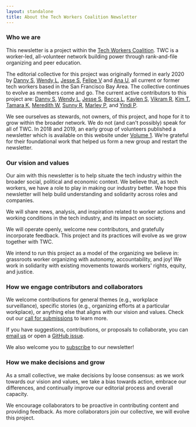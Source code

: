 ```yaml
---
layout: standalone
title: About the Tech Workers Coalition Newsletter
---
```


### Who we are

This newsletter is a project within the [Tech Workers Coalition](https://www.techworkerscoalition.org/). TWC is a worker-led, all-volunteer network building power through rank-and-file organizing and peer education.

The editorial collective for this project was originally formed in early 2020 by [Danny S](https://twitter.com/daspitzberg), [Wendy L](https://twitter.com/dellsystem), [Jesse S](https://twitter.com/jesse_squires), [Felipe V](https://twitter.com/fvntr) and [Ana U](https://anaulin.org/), all current or former tech workers based in the San Francisco Bay Area. The collective continues to evolve as members come and go. The current active contributors to this project are: [Danny S](https://twitter.com/daspitzberg), [Wendy L](https://twitter.com/dellsystem), [Jesse S](https://twitter.com/jesse_squires), [Becca L](https://twitter.com/beccalew), [Kaylen S](https://twitter.com/kaylstweets), [Vikram R](https://twitter.com/atav1k), [Kim T](https://twitter.com/but_im_kim_tran), [Tamara K](https://twitter.com/tamigraph/), [Meredith W](https://twitter.com/mer__edith/), [Sunny R](https://twitter.com/@sunnyorganizes), [Marley P](https://twitter.com/marley_pulido), and [Yindi P](https://twitter.com/yindithey/).

We see ourselves as stewards, not owners, of this project, and hope for it to grow within the broader network. We do not (and can't possibly) speak for all of TWC. In 2018 and 2019, an early group of volunteers published a newsletter which is available on this website under [Volume 1](https://news.techworkerscoalition.org/archive/#volume-1). We’re grateful for their foundational work that helped us form a new group and restart the newsletter.

### Our vision and values

Our aim with this newsletter is to help situate the tech industry within the broader social, political and economic context. We believe that, as tech workers, we have a role to play in making our industry better. We hope this newsletter will help build understanding and solidarity across roles and companies.

We will share news, analysis, and inspiration related to worker actions and working conditions in the tech industry, and its impact on society.

We will operate openly, welcome new contributors, and gratefully incorporate feedback. This project and its practices will evolve as we grow together with TWC.

We intend to run this project as a model of the organizing we believe in: grassroots worker organizing with autonomy, accountability, and joy! We work in solidarity with existing movements towards workers' rights, equity, and justice.

### How we engage contributors and collaborators

We welcome contributions for general themes (e.g., workplace surveillance),
specific stories (e.g., organizing efforts at a particular workplace), or anything else that aligns with our vision and values. Check out our [call for submissions](/call-for-submissions/) to learn more.

If you have suggestions, contributions, or proposals to collaborate, you can [email us](mailto:twcnewsletter@protonmail.com) or open a [GitHub issue](https://github.com/techworkersco/techworkersco.github.io/issues).

We also welcome you to [subscribe](/subscribe/) to our newsletter!

### How we make decisions and grow

As a small collective, we make decisions by loose consensus: as we work towards our vision and values, we take a bias towards action, embrace our differences, and continually improve our editorial process and overall capacity.

We encourage collaborators to be proactive in contributing content and providing feedback. As more collaborators join our collective, we will evolve this project. 
